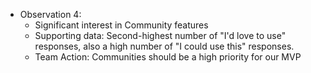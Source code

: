  - Observation 4:
   - Significant interest in Community features
   - Supporting data: Second-highest number of "I'd love to use" responses, also a high number of "I could use this" responses.
   - Team Action: Communities should be a high priority for our MVP